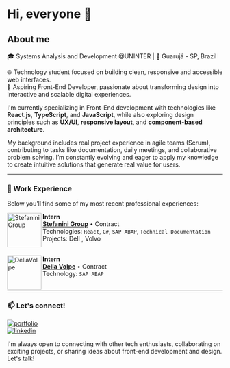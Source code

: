 # Hi, everyone 👋

## About me 

🎓 Systems Analysis and Development @UNINTER | 📍 Guarujá - SP, Brazil  

🌐 Technology student focused on building clean, responsive and accessible web interfaces.  
🎯 Aspiring Front-End Developer, passionate about transforming design into interactive and scalable digital experiences.

I'm currently specializing in Front-End development with technologies like **React.js**, **TypeScript**, and **JavaScript**, while also exploring design principles such as **UX/UI**, **responsive layout**, and **component-based architecture**. 

My background includes real project experience in agile teams (Scrum), contributing to tasks like documentation, daily meetings, and collaborative problem solving. I’m constantly evolving and eager to apply my knowledge to create intuitive solutions that generate real value for users.

<hr>

### 💼 Work Experience

Below you’ll find some of my most recent professional experiences:

[<img align="left" height="80px" width="80px" alt="StefaniniGroup" src="https://stefanini.com/pt-br/wp-content/uploads/sites/3/2022/07/stefanini_logo-1.png"/>](https://stefanini.com/pt-br)

**Intern** \
[**Stefanini Group**](https://stefanini.com/pt-br) • Contract \
Technologies: `React`, `C#`, `SAP ABAP`, `Technical Documentation`\
Projects: Dell , Volvo\
<br/>

[<img align="left" height="80px" width="80px" alt="DellaVolpe" src="https://dellavolpe.com.br/wp-content/uploads/logo-dellavolpe.svg"/>](https://dellavolpe.com.br/)

**Intern** \
[**Della Volpe**](https://dellavolpe.com.br/) • Contract \
Technology: `SAP ABAP`\
<br/>

<hr>

### 📫 Let's connect!

[![portfolio](https://img.shields.io/badge/my_portfolio-000?style=for-the-badge&logo=ko-fi&logoColor=white)](https://gabsdonato.github.io/Meu-portfolio/)  
[![linkedin](https://img.shields.io/badge/linkedin-0A66C2?style=for-the-badge&logo=linkedin&logoColor=white)](https://www.linkedin.com/in/gabriela-donato-8034361ab/)

I'm always open to connecting with other tech enthusiasts, collaborating on exciting projects, or sharing ideas about front-end development and design. Let's talk!

